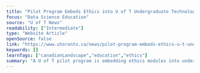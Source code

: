 ```yaml
---
title: "Pilot Program Embeds Ethics into U of T Undergraduate Technology Courses"
focus: "Data Science Education"
source: "U of T News"
readability: ["Intermediate"]
type: "Website Article"
openSource: false
link: "https://www.utoronto.ca/news/pilot-program-embeds-ethics-u-t-undergraduate-technology-courses"
keywords: []
learnTags: ["canadianLandscape","education","ethics"]
summary: "A U of T pilot program is embedding ethics modules into undergraduate computer science courses to help students better understand the societal impact of new technology. "
---
```

